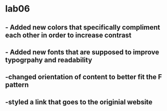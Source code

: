 # lab06

## - Added new colors that specifically compliment each other in order to increase contrast
## - Added new fonts that are supposed to improve typogrpahy and readability 
## -changed orientation of content to better fit the F pattern
## -styled a link that goes to the originial website 